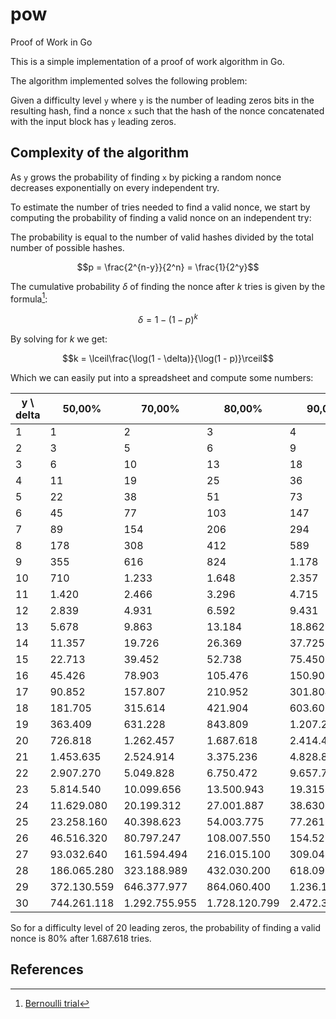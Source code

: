 # pow
 
Proof of Work in Go

This is a simple implementation of a proof of work algorithm in Go. 

The algorithm implemented solves the following problem:

Given a difficulty level `y` where `y` is the number of leading zeros bits in the resulting hash, 
find a nonce `x` such that the hash of the nonce concatenated with the input block has `y` leading zeros.

## Complexity of the algorithm

As `y` grows the probability of finding `x` by picking a random nonce decreases exponentially on every independent try.

To estimate the number of tries needed to find a valid nonce, we start by computing the probability of finding a valid nonce on 
an independent try:

The probability is equal to the number of valid hashes divided by the total number of possible hashes.

$$p = \frac{2^{n-y}}{2^n} = \frac{1}{2^y}$$

The cumulative probability $\delta$ of finding the nonce after $k$ tries is given by the formula[^1]:

$$\delta = 1 - (1 - p)^k$$

By solving for $k$ we get:

$$k = \lceil\frac{\log(1 - \delta)}{\log(1 - p)}\rceil$$

Which we can easily put into a spreadsheet and compute some numbers:

| y \\ delta | 50,00%      | 70,00%        | 80,00%        | 90,00%        | 95,00%        |
| ---------- | ----------- | ------------- | ------------- | ------------- | ------------- |
| 1          | 1           | 2             | 3             | 4             | 5             |
| 2          | 3           | 5             | 6             | 9             | 11            |
| 3          | 6           | 10            | 13            | 18            | 23            |
| 4          | 11          | 19            | 25            | 36            | 47            |
| 5          | 22          | 38            | 51            | 73            | 95            |
| 6          | 45          | 77            | 103           | 147           | 191           |
| 7          | 89          | 154           | 206           | 294           | 382           |
| 8          | 178         | 308           | 412           | 589           | 766           |
| 9          | 355         | 616           | 824           | 1.178         | 1.533         |
| 10         | 710         | 1.233         | 1.648         | 2.357         | 3.067         |
| 11         | 1.420       | 2.466         | 3.296         | 4.715         | 6.134         |
| 12         | 2.839       | 4.931         | 6.592         | 9.431         | 12.270        |
| 13         | 5.678       | 9.863         | 13.184        | 18.862        | 24.540        |
| 14         | 11.357      | 19.726        | 26.369        | 37.725        | 49.081        |
| 15         | 22.713      | 39.452        | 52.738        | 75.450        | 98.163        |
| 16         | 45.426      | 78.903        | 105.476       | 150.902       | 196.327       |
| 17         | 90.852      | 157.807       | 210.952       | 301.804       | 392.656       |
| 18         | 181.705     | 315.614       | 421.904       | 603.608       | 785.312       |
| 19         | 363.409     | 631.228       | 843.809       | 1.207.217     | 1.570.625     |
| 20         | 726.818     | 1.262.457     | 1.687.618     | 2.414.435     | 3.141.252     |
| 21         | 1.453.635   | 2.524.914     | 3.375.236     | 4.828.870     | 6.282.505     |
| 22         | 2.907.270   | 5.049.828     | 6.750.472     | 9.657.741     | 12.565.011    |
| 23         | 5.814.540   | 10.099.656    | 13.500.943    | 19.315.483    | 25.130.023    |
| 24         | 11.629.080  | 20.199.312    | 27.001.887    | 38.630.967    | 50.260.046    |
| 25         | 23.258.160  | 40.398.623    | 54.003.775    | 77.261.934    | 100.520.094   |
| 26         | 46.516.320  | 80.797.247    | 108.007.550   | 154.523.869   | 201.040.189   |
| 27         | 93.032.640  | 161.594.494   | 216.015.100   | 309.047.739   | 402.080.378   |
| 28         | 186.065.280 | 323.188.989   | 432.030.200   | 618.095.479   | 804.160.758   |
| 29         | 372.130.559 | 646.377.977   | 864.060.400   | 1.236.190.958 | 1.608.321.517 |
| 30         | 744.261.118 | 1.292.755.955 | 1.728.120.799 | 2.472.381.917 | 3.216.643.035 |

So for a difficulty level of 20 leading zeros, the probability of finding a valid nonce is 80% after 1.687.618 tries.

## References

[^1]: [Bernoulli trial](https://en.wikipedia.org/wiki/Bernoulli_trial)

